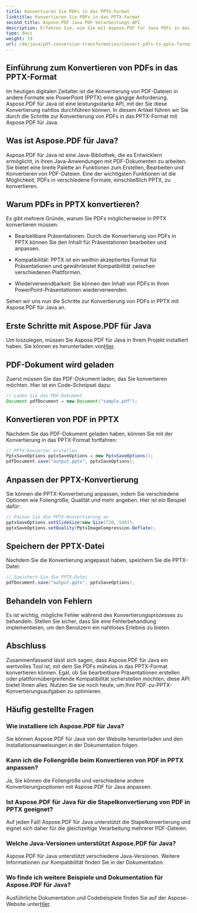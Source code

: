 ```yaml
---
title: Konvertieren Sie PDFs in das PPTX-Format
linktitle: Konvertieren Sie PDFs in das PPTX-Format
second_title: Aspose.PDF Java PDF-Verarbeitungs-API
description: Erfahren Sie, wie Sie mit Aspose.PDF für Java PDFs in das PPTX-Format konvertieren. Schritt-für-Schritt-Anleitung mit Codebeispielen für eine nahtlose Konvertierung.
type: docs
weight: 19
url: /de/java/pdf-conversion-transformation/convert-pdfs-to-pptx-format/
---
```


## Einführung zum Konvertieren von PDFs in das PPTX-Format

Im heutigen digitalen Zeitalter ist die Konvertierung von PDF-Dateien in andere Formate wie PowerPoint (PPTX) eine gängige Anforderung. Aspose.PDF für Java ist eine leistungsstarke API, mit der Sie diese Konvertierung nahtlos durchführen können. In diesem Artikel führen wir Sie durch die Schritte zur Konvertierung von PDFs in das PPTX-Format mit Aspose.PDF für Java.

## Was ist Aspose.PDF für Java?

Aspose.PDF für Java ist eine Java-Bibliothek, die es Entwicklern ermöglicht, in ihren Java-Anwendungen mit PDF-Dokumenten zu arbeiten. Sie bietet eine breite Palette an Funktionen zum Erstellen, Bearbeiten und Konvertieren von PDF-Dateien. Eine der wichtigsten Funktionen ist die Möglichkeit, PDFs in verschiedene Formate, einschließlich PPTX, zu konvertieren.

## Warum PDFs in PPTX konvertieren?

Es gibt mehrere Gründe, warum Sie PDFs möglicherweise in PPTX konvertieren müssen:

- Bearbeitbare Präsentationen: Durch die Konvertierung von PDFs in PPTX können Sie den Inhalt für Präsentationen bearbeiten und anpassen.

- Kompatibilität: PPTX ist ein weithin akzeptiertes Format für Präsentationen und gewährleistet Kompatibilität zwischen verschiedenen Plattformen.

- Wiederverwendbarkeit: Sie können den Inhalt von PDFs in Ihren PowerPoint-Präsentationen wiederverwenden.

Sehen wir uns nun die Schritte zur Konvertierung von PDFs in PPTX mit Aspose.PDF für Java an.

## Erste Schritte mit Aspose.PDF für Java

 Um loszulegen, müssen Sie Aspose.PDF für Java in Ihrem Projekt installiert haben. Sie können es herunterladen von[Hier](https://releases.aspose.com/pdf/java/).

## PDF-Dokument wird geladen

Zuerst müssen Sie das PDF-Dokument laden, das Sie konvertieren möchten. Hier ist ein Code-Schnipsel dazu:

```java
// Laden Sie das PDF-Dokument
Document pdfDocument = new Document("sample.pdf");
```

## Konvertieren von PDF in PPTX

Nachdem Sie das PDF-Dokument geladen haben, können Sie mit der Konvertierung in das PPTX-Format fortfahren:

```java
// PPTX-Konverter erstellen
PptxSaveOptions pptxSaveOptions = new PptxSaveOptions();
pdfDocument.save("output.pptx", pptxSaveOptions);
```

## Anpassen der PPTX-Konvertierung

Sie können die PPTX-Konvertierung anpassen, indem Sie verschiedene Optionen wie Foliengröße, Qualität und mehr angeben. Hier ist ein Beispiel dafür:

```java
// Passen Sie die PPTX-Konvertierung an
pptxSaveOptions.setSlideSize(new Size(720, 540));
pptxSaveOptions.setQuality(PptxImageCompression.Deflate);
```

## Speichern der PPTX-Datei

Nachdem Sie die Konvertierung angepasst haben, speichern Sie die PPTX-Datei:

```java
// Speichern Sie die PPTX-Datei
pdfDocument.save("output.pptx", pptxSaveOptions);
```

## Behandeln von Fehlern

Es ist wichtig, mögliche Fehler während des Konvertierungsprozesses zu behandeln. Stellen Sie sicher, dass Sie eine Fehlerbehandlung implementieren, um den Benutzern ein nahtloses Erlebnis zu bieten.

## Abschluss

Zusammenfassend lässt sich sagen, dass Aspose.PDF für Java ein wertvolles Tool ist, mit dem Sie PDFs mühelos in das PPTX-Format konvertieren können. Egal, ob Sie bearbeitbare Präsentationen erstellen oder plattformübergreifende Kompatibilität sicherstellen möchten, diese API bietet Ihnen alles. Nutzen Sie sie noch heute, um Ihre PDF-zu-PPTX-Konvertierungsaufgaben zu optimieren.

## Häufig gestellte Fragen

### Wie installiere ich Aspose.PDF für Java?

Sie können Aspose.PDF für Java von der Website herunterladen und den Installationsanweisungen in der Dokumentation folgen.

### Kann ich die Foliengröße beim Konvertieren von PDF in PPTX anpassen?

Ja, Sie können die Foliengröße und verschiedene andere Konvertierungsoptionen mit Aspose.PDF für Java anpassen.

### Ist Aspose.PDF für Java für die Stapelkonvertierung von PDF in PPTX geeignet?

Auf jeden Fall! Aspose.PDF für Java unterstützt die Stapelkonvertierung und eignet sich daher für die gleichzeitige Verarbeitung mehrerer PDF-Dateien.

### Welche Java-Versionen unterstützt Aspose.PDF für Java?

Aspose.PDF für Java unterstützt verschiedene Java-Versionen. Weitere Informationen zur Kompatibilität finden Sie in der Dokumentation.

### Wo finde ich weitere Beispiele und Dokumentation für Aspose.PDF für Java?

 Ausführliche Dokumentation und Codebeispiele finden Sie auf der Aspose-Website unter[Hier](https://reference.aspose.com/pdf/java/).